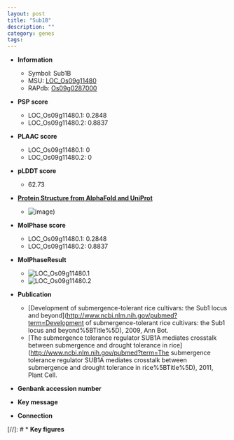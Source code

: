 ```yaml
---
layout: post
title: "Sub1B"
description: ""
category: genes
tags: 
---
```


* **Information**  
    + Symbol: Sub1B  
    + MSU: [LOC_Os09g11480](http://rice.plantbiology.msu.edu/cgi-bin/ORF_infopage.cgi?orf=LOC_Os09g11480)  
    + RAPdb: [Os09g0287000](http://rapdb.dna.affrc.go.jp/viewer/gbrowse_details/irgsp1?name=Os09g0287000)  

* **PSP score**  
    + LOC_Os09g11480.1: 0.2848 
    + LOC_Os09g11480.2: 0.8837 

* **PLAAC score**  
    + LOC_Os09g11480.1: 0 
    + LOC_Os09g11480.2: 0 

* **pLDDT score**
    + 62.73

* **[Protein Structure from AlphaFold and UniProt](https://www.uniprot.org/uniprotkb/Q6EN65/entry#structure)**
    + ![image](https://ricepsp.github.io/images/Q6/AF-Q6EN65-F1.png))

* **MolPhase score**
    + LOC_Os09g11480.1: 0.2848
    + LOC_Os09g11480.2: 0.8837

* **MolPhaseResult**
    + ![LOC_Os09g11480.1](https://ricepsp.github.io/pictures/LOC_Os09g/LOC_Os09g11480.1.png)
    + ![LOC_Os09g11480.2](https://ricepsp.github.io/pictures/LOC_Os09g/LOC_Os09g11480.2.png)

* **Publication**  
    + [Development of submergence-tolerant rice cultivars: the Sub1 locus and beyond](http://www.ncbi.nlm.nih.gov/pubmed?term=Development of submergence-tolerant rice cultivars: the Sub1 locus and beyond%5BTitle%5D), 2009, Ann Bot.
    + [The submergence tolerance regulator SUB1A mediates crosstalk between submergence and drought tolerance in rice](http://www.ncbi.nlm.nih.gov/pubmed?term=The submergence tolerance regulator SUB1A mediates crosstalk between submergence and drought tolerance in rice%5BTitle%5D), 2011, Plant Cell.

* **Genbank accession number**  

* **Key message**  

* **Connection**  

[//]: # * **Key figures**  


